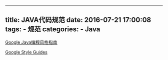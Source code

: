 -----
title: JAVA代码规范
date: 2016-07-21 17:00:08
tags: 
    - 规范
categories:
    - Java 
-----

[Google Java编程风格指南](http://www.hawstein.com/posts/google-java-style.html)

[Google Style Guides](https://github.com/google/styleguide)
